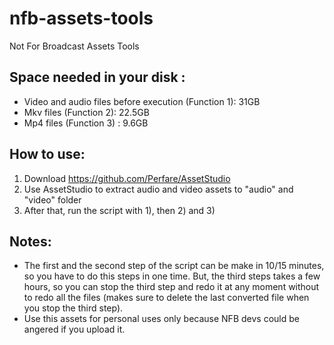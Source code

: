 # nfb-assets-tools
Not For Broadcast Assets Tools

## Space needed in your disk :
- Video and audio files before execution (Function 1): 31GB
- Mkv files (Function 2): 22.5GB
- Mp4 files (Function 3) : 9.6GB

## How to use:

1. Download https://github.com/Perfare/AssetStudio
2. Use AssetStudio to extract audio and video assets to "audio" and "video" folder
3. After that, run the script with 1), then 2) and 3)

## Notes:
- The first and the second step of the script can be make in 10/15 minutes, so you have to do this steps in one time. But, the third steps takes a few hours, so you can stop the third step and redo it at any moment without to redo all the files (makes sure to delete the last converted file when you stop the third step).
- Use this assets for personal uses only because NFB devs could be angered if you upload it.
